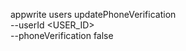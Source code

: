 appwrite users updatePhoneVerification \
        --userId <USER_ID> \
        --phoneVerification false
